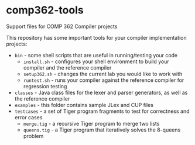 # comp362-tools
Support files for COMP 362 Compiler projects

This repository has some important tools for your compiler implementation projects:

- `bin` - some shell scripts that are useful in running/testing your code
  - `install.sh` - configures your shell environment to build your compiler and the reference compiler
  - `setup362.sh` - changes the current lab you would like to work with
  - `runtest.sh` - runs your compiler against the reference compiler for regression testing
- `classes` - Java class files for the lexer and parser generators, as well as the reference compiler
- `examples` - this folder contains sample JLex and CUP files
- `testcases` - a set of Tiger program fragments to test for correctness and error cases
  - `merge.tig` - a recursive Tiger program to merge two lists
  - `queens.tig` - a Tiger program that iteratively solves the 8-queens problem
